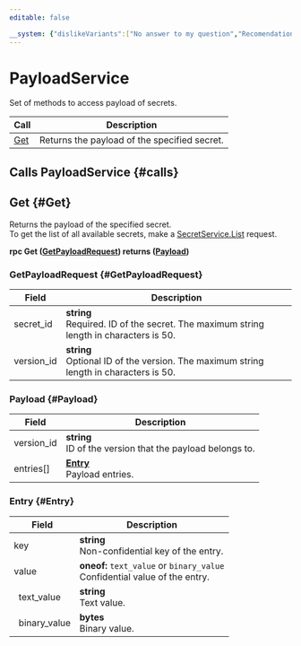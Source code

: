 ```yaml
---
editable: false

__system: {"dislikeVariants":["No answer to my question","Recomendations didn't help","The content doesn't match title","Other"]}
---
```



# PayloadService

Set of methods to access payload of secrets.

| Call | Description |
| --- | --- |
| [Get](#Get) | Returns the payload of the specified secret. |

## Calls PayloadService {#calls}

## Get {#Get}

Returns the payload of the specified secret. <br>To get the list of all available secrets, make a [SecretService.List](./secret_service#List) request.

**rpc Get ([GetPayloadRequest](#GetPayloadRequest)) returns ([Payload](#Payload))**

### GetPayloadRequest {#GetPayloadRequest}

Field | Description
--- | ---
secret_id | **string**<br>Required. ID of the secret. The maximum string length in characters is 50.
version_id | **string**<br>Optional ID of the version. The maximum string length in characters is 50.


### Payload {#Payload}

Field | Description
--- | ---
version_id | **string**<br>ID of the version that the payload belongs to. 
entries[] | **[Entry](#Entry)**<br>Payload entries. 


### Entry {#Entry}

Field | Description
--- | ---
key | **string**<br>Non-confidential key of the entry. 
value | **oneof:** `text_value` or `binary_value`<br>Confidential value of the entry.
&nbsp;&nbsp;text_value | **string**<br>Text value. 
&nbsp;&nbsp;binary_value | **bytes**<br>Binary value. 


